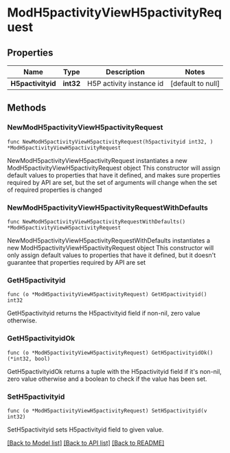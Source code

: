 # ModH5pactivityViewH5pactivityRequest

## Properties

Name | Type | Description | Notes
------------ | ------------- | ------------- | -------------
**H5pactivityid** | **int32** | H5P activity instance id | [default to null]

## Methods

### NewModH5pactivityViewH5pactivityRequest

`func NewModH5pactivityViewH5pactivityRequest(h5pactivityid int32, ) *ModH5pactivityViewH5pactivityRequest`

NewModH5pactivityViewH5pactivityRequest instantiates a new ModH5pactivityViewH5pactivityRequest object
This constructor will assign default values to properties that have it defined,
and makes sure properties required by API are set, but the set of arguments
will change when the set of required properties is changed

### NewModH5pactivityViewH5pactivityRequestWithDefaults

`func NewModH5pactivityViewH5pactivityRequestWithDefaults() *ModH5pactivityViewH5pactivityRequest`

NewModH5pactivityViewH5pactivityRequestWithDefaults instantiates a new ModH5pactivityViewH5pactivityRequest object
This constructor will only assign default values to properties that have it defined,
but it doesn't guarantee that properties required by API are set

### GetH5pactivityid

`func (o *ModH5pactivityViewH5pactivityRequest) GetH5pactivityid() int32`

GetH5pactivityid returns the H5pactivityid field if non-nil, zero value otherwise.

### GetH5pactivityidOk

`func (o *ModH5pactivityViewH5pactivityRequest) GetH5pactivityidOk() (*int32, bool)`

GetH5pactivityidOk returns a tuple with the H5pactivityid field if it's non-nil, zero value otherwise
and a boolean to check if the value has been set.

### SetH5pactivityid

`func (o *ModH5pactivityViewH5pactivityRequest) SetH5pactivityid(v int32)`

SetH5pactivityid sets H5pactivityid field to given value.



[[Back to Model list]](../README.md#documentation-for-models) [[Back to API list]](../README.md#documentation-for-api-endpoints) [[Back to README]](../README.md)


